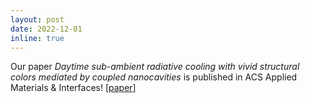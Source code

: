 ```yaml
---
layout: post
date: 2022-12-01
inline: true
---
```


Our paper *Daytime sub-ambient radiative cooling with vivid structural colors mediated by coupled nanocavities* is published in ACS Applied Materials & Interfaces! [[paper](https://pubs.acs.org/doi/abs/10.1021/acsami.2c15573)]